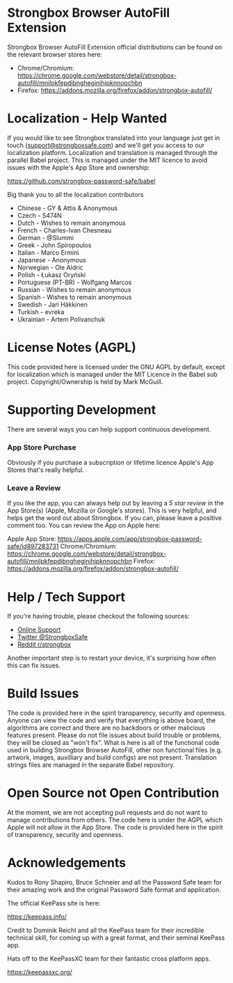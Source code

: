 # Strongbox Browser AutoFill Extension
Strongbox Browser AutoFill Extension official distributions can be found on the relevant browser stores here:

- Chrome/Chromium: https://chrome.google.com/webstore/detail/strongbox-autofill/mnilpkfepdibngheginihjpknnopchbn
- Firefox: https://addons.mozilla.org/firefox/addon/strongbox-autofill/

# Localization - Help Wanted
If you would like to see Strongbox translated into your language just get in touch (support@strongboxsafe.com) and we'll get you access to our localization platform. Localization and translation is managed through the parallel Babel project. This is managed under the MIT licence to avoid issues with the Apple's App Store and ownership:

https://github.com/strongbox-password-safe/babel

Big thank you to all the localization contributors

- Chinese - GY & Attis & Anonymous
- Czech - S474N
- Dutch - Wishes to remain anonymous
- French - Charles-Ivan Chesneau
- German - @Slummi
- Greek - John Spiropoulos
- Italian - Marco Ermini
- Japanese - Anonymous
- Norwegian - Ole Aldric
- Polish - Łukasz Oryński
- Portuguese (PT-BR) - Wolfgang Marcos
- Russian - Wishes to remain anonymous
- Spanish - Wishes to remain anonymous
- Swedish - Jari Häkkinen
- Turkish - evreka
- Ukrainian - Artem Polivanchuk

# License Notes (AGPL)
This code provided here is licensed under the GNU AGPL by default, except for localization which is managed under the MIT Licence in the Babel sub project. Copyright/Ownership is held by Mark McGuill.

# Supporting Development
There are several ways you can help support continuous development. 

### App Store Purchase
Obviously if you purchase a subscription or lifetime licence Apple's App Stores that's really helpful. 

### Leave a Review
If you like the app, you can always help out by leaving a *5 star review* in the App Store(s) (Apple, Mozilla or Google's stores). This is very helpful, and helps get the word out about Strongbox. If you can, please leave a positive comment too. You can review the App on Apple here:

Apple App Store: https://apps.apple.com/app/strongbox-password-safe/id897283731
Chrome/Chromium: https://chrome.google.com/webstore/detail/strongbox-autofill/mnilpkfepdibngheginihjpknnopchbn
Firefox: https://addons.mozilla.org/firefox/addon/strongbox-autofill/

# Help / Tech Support
If you're having trouble, please checkout the following sources:

- [Online Support](https://strongboxsafe.com/support/) 
- [Twitter @StrongboxSafe](https://twitter.com/StrongboxSafe "@StrongboxSafe") 
- [Reddit r/strongbox](https://www.reddit.com/r/strongbox/ "r/strongbox")

Another important step is to restart your device, it's surprising how often this can fix issues.

# Build Issues
The code is provided here in the spirit transparency, security and openness. Anyone can view the code and verify that everything is above board, the algorithms are correct and there are no backdoors or other malicious features present. Please do not file issues about build trouble or problems, they will be closed as "won't fix". What is here is all of the functional code used in building Strongbox Browser AutoFill, other non functional files (e.g. artwork, images, auxilliary and build configs) are not present. Translation strings files are managed in the separate Babel repository. 

# Open Source not Open Contribution
At the moment, we are not accepting pull requests and do not want to manage contributions from others. The code here is under the AGPL which Apple will not allow in the App Store. The code is provided here in the spirit of transparency, security and openness.

# Acknowledgements
Kudos to Rony Shapiro, Bruce Schneier and all the Password Safe team for their amazing work and the original Password Safe format and application.

The official KeePass site is here:

https://keepass.info/

Credit to Dominik Reichl and all the KeePass team for their incredible technical skill, for coming up with a great format, and their seminal KeePass app. 

Hats off to the KeePassXC team for their fantastic cross platform apps. 

https://keepassxc.org/
